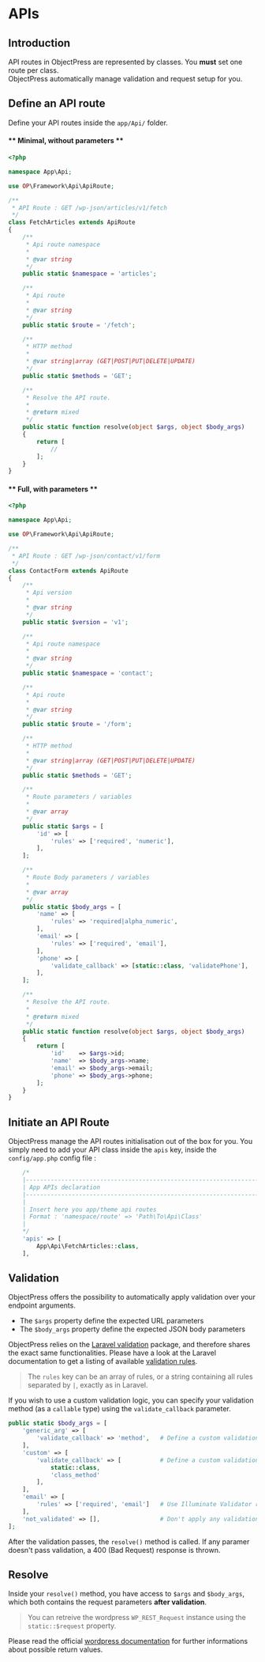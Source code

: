 # APIs


## Introduction

API routes in ObjectPress are represented by classes. You **must** set one route per class.  
ObjectPress automatically manage validation and request setup for you.

## Define an API route


Define your API routes inside the `app/Api/` folder. 

<!-- tabs:start -->

#### ** Minimal, without parameters **

```php
<?php

namespace App\Api;

use OP\Framework\Api\ApiRoute;

/**
 * API Route : GET /wp-json/articles/v1/fetch
 */
class FetchArticles extends ApiRoute
{
    /**
     * Api route namespace
     *
     * @var string
     */
    public static $namespace = 'articles';

    /**
     * Api route
     *
     * @var string
     */
    public static $route = '/fetch';

    /**
     * HTTP method
     *
     * @var string|array (GET|POST|PUT|DELETE|UPDATE)
     */
    public static $methods = 'GET';

    /**
     * Resolve the API route.
     * 
     * @return mixed
     */
    public static function resolve(object $args, object $body_args) 
    {
        return [
            //
        ];
    }
}
```


#### ** Full, with parameters **

```php
<?php

namespace App\Api;

use OP\Framework\Api\ApiRoute;

/**
 * API Route : GET /wp-json/contact/v1/form
 */
class ContactForm extends ApiRoute
{
    /**
     * Api version
     *
     * @var string
     */
    public static $version = 'v1';

    /**
     * Api route namespace
     *
     * @var string
     */
    public static $namespace = 'contact';

    /**
     * Api route
     *
     * @var string
     */
    public static $route = '/form';

    /**
     * HTTP method
     *
     * @var string|array (GET|POST|PUT|DELETE|UPDATE)
     */
    public static $methods = 'GET';

    /**
     * Route parameters / variables
     *
     * @var array
     */
    public static $args = [
        'id' => [
            'rules' => ['required', 'numeric'],
        ],
    ];

    /**
     * Route Body parameters / variables
     *
     * @var array
     */
    public static $body_args = [
        'name' => [
            'rules' => 'required|alpha_numeric',
        ],
        'email' => [
            'rules' => ['required', 'email'],
        ],
        'phone' => [
            'validate_callback' => [static::class, 'validatePhone'],
        ],
    ];

    /**
     * Resolve the API route.
     * 
     * @return mixed
     */
    public static function resolve(object $args, object $body_args) 
    {
        return [
            'id'    => $args->id;
            'name'  => $body_args->name;
            'email' => $body_args->email;
            'phone' => $body_args->phone;
        ];
    }
}
```

<!-- tabs:end -->

## Initiate an API Route

ObjectPress manage the API routes initialisation out of the box for you. You simply need to add your API class inside the `apis` key, inside the `config/app.php` config file : 

```php
    /*
    |--------------------------------------------------------------------------
    | App APIs declaration
    |--------------------------------------------------------------------------
    |
    | Insert here you app/theme api routes
    | Format : 'namespace/route' => 'Path\To\Api\Class'
    |
    */
    'apis' => [
        App\Api\FetchArticles::class,
    ],
```


## Validation

ObjectPress offers the possibility to automatically apply validation over your endpoint arguments.
- The `$args` property define the expected URL parameters  
- The `$body_args` property define the expected JSON body parameters  

ObjectPress relies on the [Laravel validation](https://laravel.com/docs/8.x/validation) package, and therefore shares the exact same functionalities. Please have a look at the Laravel documentation to get a listing of available [validation rules](https://laravel.com/docs/8.x/validation#available-validation-rules).

> The `rules` key can be an array of rules, or a string containing all rules separated by `|`, exactly as in Laravel.

If you wish to use a custom validation logic, you can specify your validation method (as a `callable` type) using the `validate_callback` parameter.

```php
public static $body_args = [
    'generic_arg' => [
        'validate_callback' => 'method',   # Define a custom validation callback mathed.
    ],
    'custom' => [
        'validate_callback' => [           # Define a custom validation callback method, inside a class.
            static::class, 
            'class_method'
        ],
    ],
    'email' => [
        'rules' => ['required', 'email']   # Use Illuminate Validator rules.
    ],
    'not_validated' => [],                 # Don't apply any validation rule to this parameter.
];
```


After the validation passes, the `resolve()` method is called. If any paramer doesn't pass validation, a 400 (Bad Request) response is thrown.


## Resolve

Inside your `resolve()` method, you have access to `$args` and `$body_args`, which both contains the request parameters **after validation**. 

> You can retreive the wordpress `WP_REST_Request` instance using the `static::$request` property.

Please read the official [wordpress documentation](https://developer.wordpress.org/rest-api/extending-the-rest-api/adding-custom-endpoints/#return-value) for further informations about possible return values. 